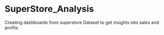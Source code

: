 # SuperStore_Analysis
Creating dashboards from superstore Dataset to get insights into sales and profits.
